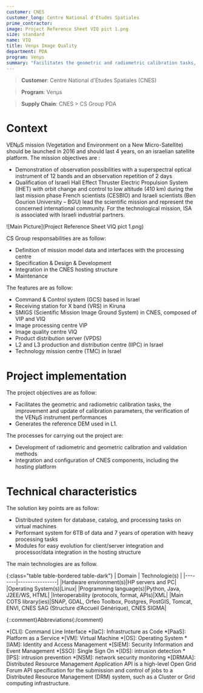 ```yaml
---
customer: CNES
customer_long: Centre National d'Etudes Spatiales
prime_contractor: 
image: Project Reference Sheet VIQ pict 1.png
size: standard
name: VIQ
title: Venμs Image Quality
department: PDA
program: Venμs
summary: "Facilitates the geometric and radiometric calibration tasks, the improvement and update of calibration parameters, the verification of the VENμS instrument performances. Generates the reference DEM used in L1."
---
```


> __Customer__\: Centre National d'Etudes Spatiales (CNES)

> __Program__\: Venμs

> __Supply Chain__\: CNES >  CS Group PDA


# Context

VENμS mission (Vegetation and Environment on a New Micro-Satellite) should be launched in 2016 and should last 4 years, on an israelian satellite platform.
The mission objectives are :
* Demonstration of observation possibilities  with a superspectral optical instrument of 12 bands and an observation repetition of 2 days 
* Qualification of Israeli Hall Effect Thruster Electric Propulsion System (IHET) with orbit change and control to low altitude (410 km) during the last mission phase 
French scientists (CESBIO) and Israeli scientists (Ben Gourion University – BGU) lead the scientific mission and represent the concerned international community.
For the technological mission, ISA is associated with Israeli industrial partners.

![Main Picture](Project Reference Sheet VIQ pict 1.png)

CS Group responsabilities are as follow:
* Definition of mission model data and interfaces with the processing centre 
* Specification & Design & Development
* Integration in the CNES hosting structure
* Maintenance


The features are as follow:
* Command & Control system (GCS) based in Israel
* Receiving station for X band (VRS) in Kiruna
* SMIGS (Scientific Mission Image Ground System) in CNES, composed of VIP and VIQ
* Image processing centre VIP
* Image quality centre VIQ
* Product distribution server (VPDS)
* L2 and L3 production and distribution centre (IIPC) in Israel
* Technology mission centre (TMC) in Israel

# Project implementation

The project objectives are as follow:
* Facilitates the geometric and radiometric calibration tasks, the improvement and update of calibration parameters, the verification of the VENμS instrument performances
* Generates the reference DEM used in L1.

The processes for carrying out the project are:
* Development of radiometric and geometric calibration and validation methods
* Integration and configuration of CNES components, including the hosting platform

# Technical characteristics

The solution key points are as follow:
* Distributed system for database, catalog, and processing tasks on virtual machines
* Performant system for 6TB of data and 7 years of operation with heavy processing tasks
* Modules for easy evolution for client/server integration and processor/data integration in the hosting structure



The main technologies are as follow.

{:class="table table-bordered table-dark"}
| Domain | Technologie(s) |
|--------|----------------|
|Hardware environment(s)|HP servers and PC|
|Operating System(s)|Linux|
|Programming language(s)|Python, Java, J2EE/WS, HTML|
|Interoperability (protocols, format, APIs)|XML|
|Main COTS library(ies)|SNAP, GDAL, Orfeo Toolbox, Postgres, PostGIS, Tomcat, ENVI, CNES SAG (Structure d’Accueil Générique), CNES SIGMA|



{::comment}Abbreviations{:/comment}

*[CLI]: Command Line Interface
*[IaC]: Infrastructure as Code
*[PaaS]: Platform as a Service
*[VM]: Virtual Machine
*[OS]: Operating System
*[IAM]: Identity and Access Management
*[SIEM]: Security Information and Event Management
*[SSO]: Single Sign On
*[IDS]: intrusion detection
*[IPS]: intrusion prevention
*[NSM]: network security monitoring
*[DRMAA]: Distributed Resource Management Application API is a high-level Open Grid Forum API specification for the submission and control of jobs to a Distributed Resource Management (DRM) system, such as a Cluster or Grid computing infrastructure.
